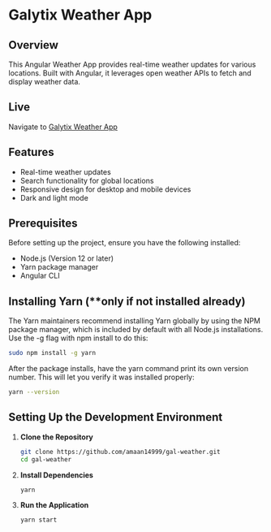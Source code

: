 # Galytix Weather App

## Overview

This Angular Weather App provides real-time weather updates for various locations. Built with Angular, it leverages open weather APIs to fetch and display weather data.

## Live

Navigate to [Galytix Weather App](https://gal-weather.pages.dev/)

## Features

- Real-time weather updates
- Search functionality for global locations
- Responsive design for desktop and mobile devices
- Dark and light mode

## Prerequisites

Before setting up the project, ensure you have the following installed:

- Node.js (Version 12 or later)
- Yarn package manager
- Angular CLI

## Installing Yarn (\*\*only if not installed already)

The Yarn maintainers recommend installing Yarn globally by using the NPM package manager, which is included by default with all Node.js installations. Use the -g flag with npm install to do this:

```bash
sudo npm install -g yarn
```

After the package installs, have the yarn command print its own version number. This will let you verify it was installed properly:

```bash
yarn --version
```

## Setting Up the Development Environment

1. **Clone the Repository**

   ```bash
   git clone https://github.com/amaan14999/gal-weather.git
   cd gal-weather
   ```

2. **Install Dependencies**

   ```bash
   yarn
   ```

3. **Run the Application**

   ```bash
   yarn start
   ```
